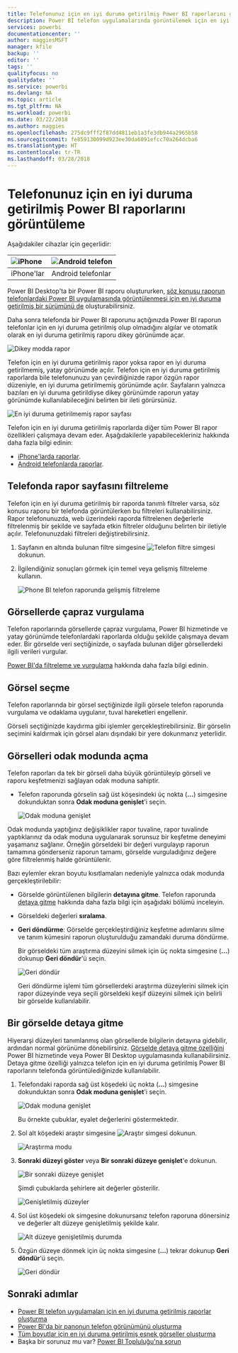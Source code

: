```yaml
---
title: Telefonunuz için en iyi duruma getirilmiş Power BI raporlarını görüntüleme
description: Power BI telefon uygulamalarında görüntülemek için en iyi duruma getirilmiş rapor sayfalarıyla etkileşim kurma hakkında bilgi edinin.
services: powerbi
documentationcenter: ''
author: maggiesMSFT
manager: kfile
backup: ''
editor: ''
tags: ''
qualityfocus: no
qualitydate: ''
ms.service: powerbi
ms.devlang: NA
ms.topic: article
ms.tgt_pltfrm: NA
ms.workload: powerbi
ms.date: 03/22/2018
ms.author: maggies
ms.openlocfilehash: 275dc9fff2f87dd4811eb1a3fe3db944a2965b58
ms.sourcegitcommit: fe859130099d923ee30da6091efcc70a264dcba6
ms.translationtype: HT
ms.contentlocale: tr-TR
ms.lasthandoff: 03/28/2018
---
```

# <a name="view-power-bi-reports-optimized-for-your-phone"></a>Telefonunuz için en iyi duruma getirilmiş Power BI raporlarını görüntüleme

Aşağıdakiler cihazlar için geçerlidir:

| ![iPhone](media/mobile-apps-view-phone-report/ios-logo-40-px.png) | ![Android telefon](media/mobile-apps-view-phone-report/android-logo-40-px.png) |
|:--- |:--- |
| iPhone'lar |Android telefonlar |

Power BI Desktop'ta bir Power BI raporu oluştururken, [söz konusu raporun telefonlardaki Power BI uygulamasında görüntülenmesi için en iyi duruma getirilmiş bir sürümünü de](desktop-create-phone-report.md) oluşturabilirsiniz.

Daha sonra telefonda bir Power BI raporunu açtığınızda Power BI raporun telefonlar için en iyi duruma getirilmiş olup olmadığını algılar ve otomatik olarak en iyi duruma getirilmiş raporu dikey görünümde açar.

![Dikey modda rapor](media/mobile-apps-view-phone-report/07-power-bi-phone-report-portrait.png)

Telefon için en iyi duruma getirilmiş rapor yoksa rapor en iyi duruma getirilmemiş, yatay görünümde açılır. Telefon için en iyi duruma getirilmiş raporlarda bile telefonunuzu yan çevirdiğinizde rapor özgün rapor düzeniyle, en iyi duruma getirilmemiş görünümde açılır. Sayfaların yalnızca bazıları en iyi duruma getirildiyse dikey görünümde raporun yatay görünümde kullanılabileceğini belirten bir ileti görürsünüz.

![En iyi duruma getirilmemiş rapor sayfası](media/mobile-apps-view-phone-report/06-power-bi-phone-report-page-not-optimized.png)

Telefon için en iyi duruma getirilmiş raporlarda diğer tüm Power BI rapor özellikleri çalışmaya devam eder. Aşağıdakilerle yapabilecekleriniz hakkında daha fazla bilgi edinin:

* [iPhone'larda raporlar](mobile-reports-in-the-mobile-apps.md). 
* [Android telefonlarda raporlar](mobile-reports-in-the-mobile-apps.md).

## <a name="filter-the-report-page-on-a-phone"></a>Telefonda rapor sayfasını filtreleme
Telefon için en iyi duruma getirilmiş bir raporda tanımlı filtreler varsa, söz konusu raporu bir telefonda görüntülerken bu filtreleri kullanabilirsiniz. Rapor telefonunuzda, web üzerindeki raporda filtrelenen değerlerle filtrelenmiş bir şekilde ve sayfada etkin filtreler olduğunu belirten bir iletiyle açılır. Telefonunuzdaki filtreleri değiştirebilirsiniz.

1. Sayfanın en altında bulunan filtre simgesine ![Telefon filtre simgesi](media/mobile-apps-view-phone-report/power-bi-phone-filter-icon.png) dokunun. 
2. İlgilendiğiniz sonuçları görmek için temel veya gelişmiş filtreleme kullanın.
   
    ![Phone BI telefon raporunda gelişmiş filtreleme](media/mobile-apps-view-phone-report/power-bi-iphone-advanced-filter-toronto.gif)

## <a name="cross-highlight-visuals"></a>Görsellerde çapraz vurgulama
Telefon raporlarında görsellerde çapraz vurgulama, Power BI hizmetinde ve yatay görünümde telefonlardaki raporlarda olduğu şekilde çalışmaya devam eder. Bir görselde veri seçtiğinizde, o sayfada bulunan diğer görsellerdeki ilgili verileri vurgular.

[Power BI'da filtreleme ve vurgulama](power-bi-reports-filters-and-highlighting.md) hakkında daha fazla bilgi edinin.

## <a name="select-visuals"></a>Görsel seçme
Telefon raporlarında bir görsel seçtiğinizde ilgili görsele telefon raporunda vurgulama ve odaklama uygulanır, tuval hareketleri engellenir.

Görseli seçtiğinizde kaydırma gibi işlemler gerçekleştirebilirsiniz. Bir görselin seçimini kaldırmak için görsel alanı dışındaki bir yere dokunmanız yeterlidir.

## <a name="open-visuals-in-focus-mode"></a>Görselleri odak modunda açma
Telefon raporları da tek bir görseli daha büyük görüntüleyip görseli ve raporu keşfetmenizi sağlayan odak moduna sahiptir.

* Telefon raporunda görselin sağ üst köşesindeki üç nokta (**...**) simgesine dokunduktan sonra **Odak moduna genişlet**'i seçin.
  
    ![Odak moduna genişlet](media/mobile-apps-view-phone-report/power-bi-phone-report-focus-mode.png)

Odak modunda yaptığınız değişiklikler rapor tuvaline, rapor tuvalinde yaptıklarınız da odak moduna uygulanarak sorunsuz bir keşfetme deneyimi yaşamanız sağlanır. Örneğin görseldeki bir değeri vurgulayıp raporun tamamına gönderseniz raporun tamamı, görselde vurguladığınız değere göre filtrelenmiş halde görüntülenir.

Bazı eylemler ekran boyutu kısıtlamaları nedeniyle yalnızca odak modunda gerçekleştirilebilir:

* Görselde görüntülenen bilgilerin **detayına gitme**. Telefon raporunda [detaya gitme](mobile-apps-view-phone-report.md#drill-down-in-a-visual) hakkında daha fazla bilgi için aşağıdaki bölümü inceleyin.
* Görseldeki değerleri **sıralama**.
* **Geri döndürme**: Görselde gerçekleştirdiğiniz keşfetme adımlarını silme ve tanım kümesini raporun oluşturulduğu zamandaki duruma döndürme.
  
    Bir görseldeki tüm araştırma düzeyini silmek için üç nokta simgesine (**...**) dokunup **Geri döndür**'ü seçin.
  
    ![Geri döndür](media/mobile-apps-view-phone-report/power-bi-phone-report-revert-levels.png)
  
    Geri döndürme işlemi tüm görsellerdeki araştırma düzeylerini silmek için rapor düzeyinde veya seçili görseldeki keşif düzeyini silmek için belirli bir görselde kullanılabilir.   

## <a name="drill-down-in-a-visual"></a>Bir görselde detaya gitme
Hiyerarşi düzeyleri tanımlanmış olan görsellerde bilgilerin detayına gidebilir, ardından normal görünüme dönebilirsiniz. [Görselde detaya gitme özelliğini](power-bi-visualization-drill-down.md) Power BI hizmetinde veya Power BI Desktop uygulamasında kullanabilirsiniz. Detaya gitme özelliği yalnızca telefon için en iyi duruma getirilmiş Power BI raporlarını telefonda görüntülediğinizde kullanılabilir. 

1. Telefondaki raporda sağ üst köşedeki üç nokta (**...**) simgesine dokunduktan sonra **Odak moduna genişlet**'i seçin.
   
    ![Odak moduna genişlet](media/mobile-apps-view-phone-report/power-bi-phone-report-focus-mode.png)
   
    Bu örnekte çubuklar, eyalet değerlerini göstermektedir.
2. Sol alt köşedeki araştır simgesine ![Araştır simgesi](media/mobile-apps-view-phone-report/power-bi-phone-report-explore-icon.png) dokunun.
   
    ![Araştırma modu](media/mobile-apps-view-phone-report/power-bi-phone-report-explore-mode.png)
3. **Sonraki düzeyi göster** veya **Bir sonraki düzeye genişlet**'e dokunun.
   
    ![Bir sonraki düzeye genişlet](media/mobile-apps-view-phone-report/power-bi-phone-report-expand-levels.png)
   
    Şimdi çubuklarda şehirlere ait değerler gösterilir.
   
    ![Genişletilmiş düzeyler](media/mobile-apps-view-phone-report/power-bi-phone-report-expanded-levels.png)
4. Sol üst köşedeki ok simgesine dokunursanız telefon raporuna dönersiniz ve değerler alt düzeye genişletilmiş şekilde kalır.
   
    ![Alt düzeye genişletilmiş durumda](media/mobile-apps-view-phone-report/power-bi-back-to-phone-report-expanded-levels.png)
5. Özgün düzeye dönmek için üç nokta simgesine (**...**) tekrar dokunup **Geri döndür**'ü seçin.
   
    ![Geri döndür](media/mobile-apps-view-phone-report/power-bi-phone-report-revert-levels.png)

## <a name="next-steps"></a>Sonraki adımlar
* [Power BI telefon uygulamaları için en iyi duruma getirilmiş raporlar oluşturma](desktop-create-phone-report.md)
* [Power BI'da bir panonun telefon görünümünü oluşturma](service-create-dashboard-mobile-phone-view.md)
* [Tüm boyutlar için en iyi duruma getirilmiş esnek görseller oluşturma](desktop-create-responsive-visuals.md)
* Başka bir sorunuz mu var? [Power BI Topluluğu'na sorun](http://community.powerbi.com/)

